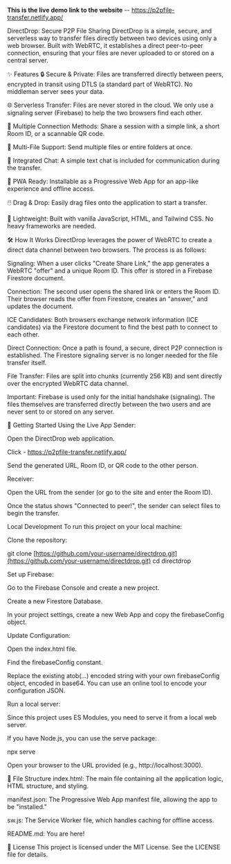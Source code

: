 **This is the live demo link to the website** -- https://p2pfile-transfer.netlify.app/


DirectDrop: Secure P2P File Sharing
DirectDrop is a simple, secure, and serverless way to transfer files directly between two devices using only a web browser. Built with WebRTC, it establishes a direct peer-to-peer connection, ensuring that your files are never uploaded to or stored on a central server.

✨ Features
🔒 Secure & Private: Files are transferred directly between peers, encrypted in transit using DTLS (a standard part of WebRTC). No middleman server sees your data.

🌐 Serverless Transfer: Files are never stored in the cloud. We only use a signaling server (Firebase) to help the two browsers find each other.

🔗 Multiple Connection Methods: Share a session with a simple link, a short Room ID, or a scannable QR code.

📁 Multi-File Support: Send multiple files or entire folders at once.

💬 Integrated Chat: A simple text chat is included for communication during the transfer.

📱 PWA Ready: Installable as a Progressive Web App for an app-like experience and offline access.

🖱️ Drag & Drop: Easily drag files onto the application to start a transfer.

🚀 Lightweight: Built with vanilla JavaScript, HTML, and Tailwind CSS. No heavy frameworks are needed.

🛠️ How It Works
DirectDrop leverages the power of WebRTC to create a direct data channel between two browsers. The process is as follows:

Signaling: When a user clicks "Create Share Link," the app generates a WebRTC "offer" and a unique Room ID. This offer is stored in a Firebase Firestore document.

Connection: The second user opens the shared link or enters the Room ID. Their browser reads the offer from Firestore, creates an "answer," and updates the document.

ICE Candidates: Both browsers exchange network information (ICE candidates) via the Firestore document to find the best path to connect to each other.

Direct Connection: Once a path is found, a secure, direct P2P connection is established. The Firestore signaling server is no longer needed for the file transfer itself.

File Transfer: Files are split into chunks (currently 256 KB) and sent directly over the encrypted WebRTC data channel.

Important: Firebase is used only for the initial handshake (signaling). The files themselves are transferred directly between the two users and are never sent to or stored on any server.

🚀 Getting Started
Using the Live App
Sender:

Open the DirectDrop web application.

Click - https://p2pfile-transfer.netlify.app/

Send the generated URL, Room ID, or QR code to the other person.

Receiver:

Open the URL from the sender (or go to the site and enter the Room ID).

Once the status shows "Connected to peer!", the sender can select files to begin the transfer.

Local Development
To run this project on your local machine:

Clone the repository:

git clone [https://github.com/your-username/directdrop.git](https://github.com/your-username/directdrop.git)
cd directdrop

Set up Firebase:

Go to the Firebase Console and create a new project.

Create a new Firestore Database.

In your project settings, create a new Web App and copy the firebaseConfig object.

Update Configuration:

Open the index.html file.

Find the firebaseConfig constant.

Replace the existing atob(...) encoded string with your own firebaseConfig object, encoded in base64. You can use an online tool to encode your configuration JSON.

Run a local server:

Since this project uses ES Modules, you need to serve it from a local web server.

If you have Node.js, you can use the serve package:

npx serve

Open your browser to the URL provided (e.g., http://localhost:3000).

📁 File Structure
index.html: The main file containing all the application logic, HTML structure, and styling.

manifest.json: The Progressive Web App manifest file, allowing the app to be "installed."

sw.js: The Service Worker file, which handles caching for offline access.

README.md: You are here!

📜 License
This project is licensed under the MIT License. See the LICENSE file for details.
